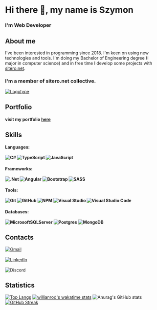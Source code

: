 # Hi there 👋, my name is Szymon
<h3> I'm Web Developer </h3>


## About me
I've been interested in programming since 2018. 
I'm keen on using new technologies and tools. 
I'm doing my Bachelor of Engineering degree (I major in computer science) and in free time I develop some projects with [sitero.net](https://sitero.net).

### I'm a member of sitero.net collective.
<a href="https://sitero.net/"><img src="https://i.ibb.co/N1cKHNY/Logotype.png" alt="Logotype" border="0"></a>

<defs>
<linearGradient id="paint0_linear" x1="565.235" y1="-53.2795" x2="571.822" y2="-2.61032" gradientUnits="userSpaceOnUse">
<stop stop-color="#9536D9"/>
<stop offset="1" stop-color="#1F009C"/>
</linearGradient>
<linearGradient id="paint1_linear" x1="36.0407" y1="10.0987" x2="19.083" y2="43.9894" gradientUnits="userSpaceOnUse">
<stop stop-color="#9536D9"/>
<stop offset="1" stop-color="#1F009C"/>
</linearGradient>
</defs>
</svg>

## Portfolio
#### visit my portfolio <a href="http://szymonsulejczak.com">here</a>

## Skills
#### Languages: </br></br>  ![C#](https://img.shields.io/badge/c%23-%23239120.svg?style=for-the-badge&logo=c-sharp&logoColor=white)  ![TypeScript](https://img.shields.io/badge/typescript-%23007ACC.svg?style=for-the-badge&logo=typescript&logoColor=white)  ![JavaScript](https://img.shields.io/badge/javascript-%23323330.svg?style=for-the-badge&logo=javascript&logoColor=%23F7DF1E)
#### Frameworks: </br></br> ![.Net](https://img.shields.io/badge/.NET-5C2D91?style=for-the-badge&logo=.net&logoColor=white) ![Angular](https://img.shields.io/badge/angular-%23DD0031.svg?style=for-the-badge&logo=angular&logoColor=white) ![Bootstrap](https://img.shields.io/badge/bootstrap-%23563D7C.svg?style=for-the-badge&logo=bootstrap&logoColor=white) ![SASS](https://img.shields.io/badge/SASS-hotpink.svg?style=for-the-badge&logo=SASS&logoColor=white)
#### Tools: </br></br>  ![Git](https://img.shields.io/badge/git-%23F05033.svg?style=for-the-badge&logo=git&logoColor=white) ![GitHub](https://img.shields.io/badge/github-%23121011.svg?style=for-the-badge&logo=github&logoColor=white) ![NPM](https://img.shields.io/badge/NPM-%23000000.svg?style=for-the-badge&logo=npm&logoColor=white) ![Visual Studio](https://img.shields.io/badge/VisualStudio-5C2D91.svg?style=for-the-badge&logo=visual-studio&logoColor=white) ![Visual Studio Code](https://img.shields.io/badge/VisualStudioCode-0078d7.svg?style=for-the-badge&logo=visual-studio-code&logoColor=white)
#### Databases: </br></br> ![MicrosoftSQLServer](https://img.shields.io/badge/Microsoft%20SQL%20Sever-CC2927?style=for-the-badge&logo=microsoft%20sql%20server&logoColor=white) ![Postgres](https://img.shields.io/badge/postgres-%23316192.svg?style=for-the-badge&logo=postgresql&logoColor=white) ![MongoDB](https://img.shields.io/badge/MongoDB-%234ea94b.svg?style=for-the-badge&logo=mongodb&logoColor=white)

## Contacts
<a href="mailto:szymon.sul3jczak@gmail.com">![Gmail](https://img.shields.io/badge/Gmail-D14836?style=for-the-badge&logo=gmail&logoColor=white)</a><br>  
<a href="https://www.linkedin.com/in/szymon-sulejczak-1984451b7/">![LinkedIn](https://img.shields.io/badge/linkedin-%230077B5.svg?style=for-the-badge&logo=linkedin&logoColor=white)</a><br>  
![Discord](https://img.shields.io/badge/%3C0787%3E-%237289DA.svg?style=for-the-badge&logo=discord&logoColor=white)  
## Statistics
[![Top Langs](https://github-readme-stats.vercel.app/api/top-langs/?username=Sul3j&theme=dark&layout=compact)](https://github.com/anuraghazra/github-readme-stats)
[![willianrod's wakatime stats](https://github-readme-stats.vercel.app/api/wakatime?user=Sul3j&theme=dark)](https://github.com/anuraghazra/github-readme-stats) 
![Anurag's GitHub stats](https://github-readme-stats.vercel.app/api?username=Sul3j&show_icons=true&theme=dark)
[![GitHub Streak](https://github-readme-streak-stats.herokuapp.com/?user=Sul3j&theme=dark)](https://git.io/streak-stats)








